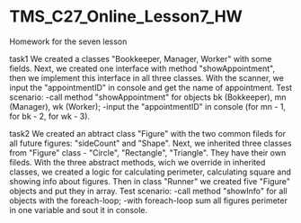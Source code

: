 # TMS_C27_Online_Lesson7_HW
Homework for the seven lesson

task1 
We created a classes "Bookkeeper, Manager, Worker" with some fields.
Next, we created one interface with method "showAppointment", then we implement this interface in all three classes. 
With the scanner, we input the "appointmentID" in console and get the name of appointment.
Test scenario: 
-call method "showAppointment" for objects bk (Bokkeeper), mn (Manager), wk (Worker);
-input the "appointmentID" in console (for mn - 1, for bk - 2, for wk - 3).

task2 
We created an abtract class "Figure" with the two common fileds for all future figures: "sideCount" and "Shape".
Next, we inherited three classes from "Figure" class - "Circle", "Rectangle", "Triangle". They have their own fileds.
With the three abstract methods, wich we override in inherited classes, we created a logic for calculating perimeter, 
calculating square and showing info about figures. 
Then in class "Runner" we created five "Figure" objects and put they in array. 
Test scenario: 
-call method "showInfo" for all objects with the foreach-loop;
-with foreach-loop sum all figures perimeter in one variable and sout it in console.

